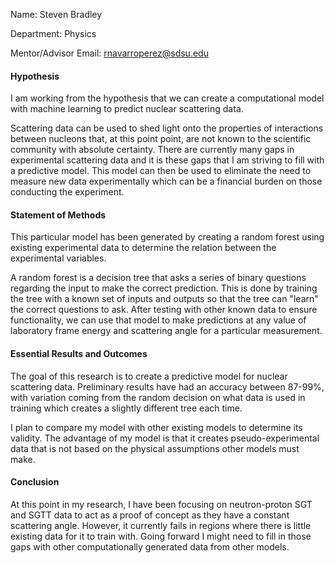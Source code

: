 Name: Steven Bradley

Department: Physics

Mentor/Advisor Email: rnavarroperez@sdsu.edu

#### Hypothesis
I am working from the hypothesis that we can create a computational model with machine learning to predict nuclear scattering data.

Scattering data can be used to shed light onto the properties of interactions between nucleons that, at this point point, are not known to the scientific community with absolute certainty. There are currently many gaps in experimental scattering data and it is these gaps that I am striving to fill with a predictive model. This model can then be used to eliminate the need to measure new data experimentally which can be a financial burden on those conducting the experiment.

#### Statement of Methods
This particular model has been generated by creating a random forest using existing experimental data to determine the relation between the experimental variables.

A random forest is a decision tree that asks a series of binary questions regarding the input to make the correct prediction. This is done by training the tree with a known set of inputs and outputs so that the tree can "learn" the correct questions to ask. After testing with other known data to ensure functionality, we can use that model to make predictions at any value of laboratory frame energy and scattering angle for a particular measurement.

#### Essential Results and Outcomes
The goal of this research is to create a predictive model for nuclear scattering data. Preliminary results have had an accuracy between 87-99%, with variation coming from the random decision on what data is used in training which creates a slightly different tree each time.  

I plan to compare my model with other existing models to determine its validity. The advantage of my model is that it creates pseudo-experimental data that is not based on the physical assumptions other models must make.

#### Conclusion
At this point in my research, I have been focusing on neutron-proton SGT and SGTT data to act as a proof of concept as they have a constant scattering angle. However, it currently fails in regions where there is little existing data for it to train with. Going forward I might need to fill in those gaps with other computationally generated data from other models.
